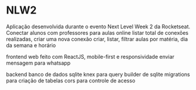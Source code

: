 # NLW2
 Aplicação desenvolvida durante o evento Next Level Week 2 da Rocketseat.
 Conectar alunos com professores para aulas online
 listar total de conexões realizadas, criar uma nova conexão
 criar, listar, filtrar aulas por matéria, dia da semana e horário
 
 frontend web feito com ReactJS, mobile-first e responsividade enviar mensagem para whatsapp
 
 backend
 banco de dados sqlite
 knex para query builder de sqlite
 migrations para criação de tabelas
 cors para controle de acesso
 
